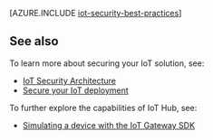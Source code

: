 <properties
 pageTitle="IoT Security Best Practices | Microsoft Azure"
 description="Security best practices for securing your IoT infrastructure"
 services="iot-hub"
 documentationCenter=""
 authors="YuriDio"
 manager="timlt"
 editor=""/>

<tags
 ms.service="iot-hub"
 ms.devlang="na"
 ms.topic="article"
 ms.tgt_pltfrm="na"
 ms.workload="na"
 ms.date="10/17/2016"
 ms.author="yurid"/>
 
[AZURE.INCLUDE [iot-security-best-practices](../../includes/iot-security-best-practices.md)]

## <a name="see-also"></a>See also

To learn more about securing your IoT solution, see:

- [IoT Security Architecture][lnk-security-architecture]
- [Secure your IoT deployment][lnk-security-deployment]

To further explore the capabilities of IoT Hub, see:

- [Simulating a device with the IoT Gateway SDK][lnk-gateway]

[lnk-security-architecture]: iot-hub-security-architecture.md
[lnk-security-deployment]: iot-hub-security-deployment.md

[lnk-gateway]: iot-hub-linux-gateway-sdk-simulated-device.md
